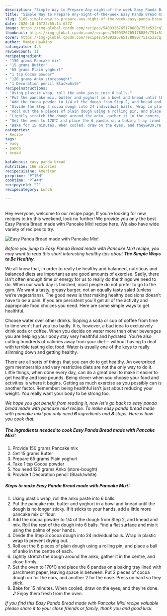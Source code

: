 ```yaml
---
description: "Simple Way to Prepare Any-night-of-the-week Easy Panda Bread made with Pancake Mix!"
title: "Simple Way to Prepare Any-night-of-the-week Easy Panda Bread made with Pancake Mix!"
slug: 3169-simple-way-to-prepare-any-night-of-the-week-easy-panda-bread-made-with-pancake-mix
date: 2020-10-16T22:55:14.627Z
image: https://img-global.cpcdn.com/recipes/5409326765178880/751x532cq70/easy-panda-bread-made-with-pancake-mix-recipe-main-photo.jpg
thumbnail: https://img-global.cpcdn.com/recipes/5409326765178880/751x532cq70/easy-panda-bread-made-with-pancake-mix-recipe-main-photo.jpg
cover: https://img-global.cpcdn.com/recipes/5409326765178880/751x532cq70/easy-panda-bread-made-with-pancake-mix-recipe-main-photo.jpg
author: Mamie Hawkins
ratingvalue: 4.3
reviewcount: 11
recipeingredient:
- "150 grams Pancake mix"
- "15 grams Butter"
- "65 grams Plain yoghurt"
- "1 tsp Cocoa powder"
- "120 grams Anko storebought"
- "1 Decoration pencil Blackwhite"
recipeinstructions:
- "Using plastic wrap, roll the anko paste into 6 balls."
- "Put the pancake mix, butter and yoghurt in a bowl and knead until the dough is no longer sticky. If it sticks to your hands, add a little more pancake mix or flour."
- "Add the cocoa powder to 1/4 of the dough from Step 2, and knead and mix. Roll the rest of the dough into 6  balls. *ind a flat surface and mix it using the palms of your hands."
- "Divide the Step 3 cocoa dough into 24 individual balls. Wrap in plastic wrap to prevent drying out."
- "Roll out the 6 pieces of plain dough using a rolling pin, and place a ball of anko in the centre of each."
- "Lightly stretch the dough around the anko, gather it in the centre, and close firmly."
- "Set the oven to 170℃ and place the 6 pandas on a baking tray lined with parchment paper, leaving space in between. Put 2 pieces of cocoa dough on for the ears, and another 2 for the nose. Press on hard so they stick."
- "Bake for 15 minutes. When cooled, draw on the eyes, and they&#39;re done. ♪  Enjoy them fresh from the oven."
categories:
- Recipe
tags:
- easy
- panda
- bread

katakunci: easy panda bread 
nutrition: 166 calories
recipecuisine: American
preptime: "PT15M"
cooktime: "PT44M"
recipeyield: "2"
recipecategory: Lunch

---
```

<br>
Hey everyone, welcome to our recipe page, If you're looking for new recipes to try this weekend, look no further! We provide you only the best Easy Panda Bread made with Pancake Mix! recipe here. We also have wide variety of recipes to try.
<br>


![Easy Panda Bread made with Pancake Mix!](https://img-global.cpcdn.com/recipes/5409326765178880/751x532cq70/easy-panda-bread-made-with-pancake-mix-recipe-main-photo.jpg)

<i>Before you jump to Easy Panda Bread made with Pancake Mix! recipe, you may want to read this short interesting healthy tips about <strong>The Simple Ways to Be Healthy</strong>.</i>

We all know that, in order to really be healthy and balanced, nutritious and balanced diets are important as are good amounts of exercise. Sadly, there isn't often enough time or energy for us to really do the things we need to do. When our work day is finished, most people do not prefer to go to the gym. We want a tasty, greasy burger, not an equally tasty salad (unless we’re vegetarians). The good news is that making healthy decisions doesn’t have to be a pain. If you are persistent you'll get all of the activity and appropriate food choices you need. Here are some simple ways to get healthful.

Choose water over other drinks. Sipping a soda or cup of coffee from time to time won't hurt you too badly. It is, however, a bad idea to exclusively drink soda or coffee. When you decide on water more than other beverages you are helping your body stay very healthful and hydrated. You’re also cutting hundreds of calories away from your diet— without having to deal with terrible tasting diet food. Water is usually one of the keys to really slimming down and getting healthy.

There are all sorts of things that you can do to get healthy. An overpriced gym membership and very restrictive diets are not the only way to do it. Little things, when done every day, can do a great deal to make it easier to get healthy and lose pounds. Being clever when you choose your food and activities is where it begins. Getting as much exercise as you possibly can is another factor. Remember: being healthful isn’t just about reducing your weight. You really want your body to be strong too. 


<i>We hope you got benefit from reading it, now let's go back to easy panda bread made with pancake mix! recipe. To make easy panda bread made with pancake mix! you only need <strong>6</strong> ingredients and <strong>8</strong> steps. Here is how you cook that.
</i>

##### The ingredients needed to cook Easy Panda Bread made with Pancake Mix!:

1. Provide 150 grams Pancake mix
1. Get 15 grams Butter
1. Prepare 65 grams Plain yoghurt
1. Take 1 tsp Cocoa powder
1. You need 120 grams Anko (store-bought)
1. Provide 1 Decoration pencil (Black/white)


##### Steps to make Easy Panda Bread made with Pancake Mix!:

1. Using plastic wrap, roll the anko paste into 6 balls.
1. Put the pancake mix, butter and yoghurt in a bowl and knead until the dough is no longer sticky. If it sticks to your hands, add a little more pancake mix or flour.
1. Add the cocoa powder to 1/4 of the dough from Step 2, and knead and mix. Roll the rest of the dough into 6  balls. *ind a flat surface and mix it using the palms of your hands.
1. Divide the Step 3 cocoa dough into 24 individual balls. Wrap in plastic wrap to prevent drying out.
1. Roll out the 6 pieces of plain dough using a rolling pin, and place a ball of anko in the centre of each.
1. Lightly stretch the dough around the anko, gather it in the centre, and close firmly.
1. Set the oven to 170℃ and place the 6 pandas on a baking tray lined with parchment paper, leaving space in between. Put 2 pieces of cocoa dough on for the ears, and another 2 for the nose. Press on hard so they stick.
1. Bake for 15 minutes. When cooled, draw on the eyes, and they&#39;re done. ♪  Enjoy them fresh from the oven.


<i>If you find this Easy Panda Bread made with Pancake Mix! recipe valuable please share it to your close friends or family, thank you and good luck.</i>
